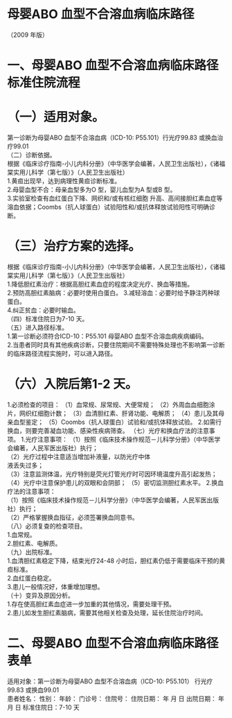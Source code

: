 # 母婴ABO 血型不合溶血病临床路径  
（2009 年版）  
# 一、母婴ABO 血型不合溶血病临床路径标准住院流程  
# （一）适用对象。  
第一诊断为母婴ABO 血型不合溶血病（ICD-10: P55.101）行光疗99.83 或换血治疗99.01  
（二）诊断依据。  
根据《临床诊疗指南-小儿内科分册》（中华医学会编著，人民卫生出版社），《诸福棠实用儿科学（第七版）》（人民卫生出版社）  
1.黄疸出现早，达到病理性黄疸诊断标准。  
2.母婴血型不合：母亲血型多为O 型，婴儿血型为A 型或B 型。  
3.实验室检查有血红蛋白下降、网织和/或有核红细胞 升高、高间接胆红素血症等溶血依据；Coombs（抗人球蛋白）试验阳性和/或抗体释放试验阳性可明确诊断。  
# （三）治疗方案的选择。  
根据《临床诊疗指南-小儿内科分册》（中华医学会编著，人民卫生出版社），《诸福棠实用儿科学（第七版）》（人民卫生出版社）  
1.降低胆红素治疗：根据高胆红素血症的程度决定光疗、换血等措施。  
2.预防高胆红素脑病：必要时使用白蛋白。 3.减轻溶血：必要时给予静注丙种球蛋白。  
4.纠正贫血：必要时输血。  
（四）标准住院日为7-10 天。  
（五）进入路径标准。  
1.第一诊断必须符合ICD-10：P55.101 母婴ABO 血型不合溶血病疾病编码。  
2.当患者同时具有其他疾病诊断，只要住院期间不需要特殊处理也不影响第一诊断的临床路径流程实施时，可以进入路径。  
# （六）入院后第1-2 天。  
1.必须检查的项目： （1）血常规、尿常规、大便常规； （2）外周血血细胞涂片，网织红细胞计数； （3）血清胆红素、肝肾功能、电解质； （4）患儿及其母亲血型鉴定； （5）Coombs（抗人球蛋白）试验和/或抗体释放试验。 2.如需行换血，则要完善凝血功能、感染性疾病筛查。 （七）光疗和换血疗法的注意事项。 1.光疗注意事项： （1）按照《临床技术操作规范－儿科学分册》（中华医学会编著，人民军医出版社）执行；  
（2）光疗过程中注意适当增加补液量，以防光疗中体  
液丢失过多；  
（3）注意监测体温，光疗特别是荧光灯管光疗时可因环境温度升高引起发热；  
（4）光疗中注意保护患儿的双眼和会阴部； （5）密切监测胆红素水平。 2.换血疗法的注意事项：  
（1）按照《临床技术操作规范－儿科学分册》（中华医学会编著，人民军医出版社）执行；  
（2）严格掌握换血指征，必须签署换血同意书。  
（八）必须复查的检查项目。  
1.血常规。  
2.胆红素、电解质。  
（九）出院标准。  
1.血清胆红素稳定下降，结束光疗24-48 小时后，胆红素仍低于需要临床干预的黄疸标准。  
2.血红蛋白稳定。  
3.患儿一般情况好，体重增加理想。  
（十）变异及原因分析。  
1.存在使高胆红素血症进一步加重的其他情况，需要处理干预。  
2.患儿如发生胆红素脑病，需要其他相关检查及处理，延长住院治疗时间。  
# 二、母婴ABO 血型不合溶血病临床路径表单  
适用对象：第一诊断为母婴ABO 血型不合溶血病（ICD-10: P55.101） 行光疗99.83 或换血99.01  
患者姓名：           性别：    年龄：     门诊号：       住院号：         住院日期：    年   月   日 出院日期：     年   月    日  标准住院日：7-10 天  
